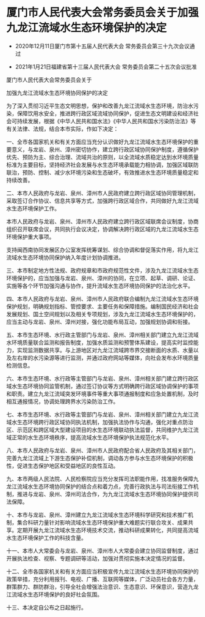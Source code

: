 # 厦门市人民代表大会常务委员会关于加强九龙江流域水生态环境保护的决定

- 2020年12月11日厦门市第十五届人民代表大会
  常务委员会第三十九次会议通过

- 2021年1月21日福建省第十三届人民代表大会
  常务委员会第二十五次会议批准

<!-- INFO END -->

厦门市人民代表大会常务委员会关于

加强九龙江流域水生态环境协同保护的决定

为了深入贯彻习近平生态文明思想，保护和改善九龙江流域水生态环境，防治水污染，保障饮用水安全，推进跨行政区域流域协同保护，促进生态文明建设和经济社会可持续发展，根据《中华人民共和国水法》《中华人民共和国水污染防治法》等有关法律、法规，结合本市实际，作如下决定：

一、全市各国家机关和有关方面应当充分认识做好九龙江流域水生态环境保护的重要意义，与龙岩、泉州、漳州密切协作，建立跨行政区域协同保护制度，遵循保护优先、预防为主、综合治理、流域共治的原则，以全流域水质稳定达到水环境质量标准为主要目标，坚持经济社会发展与水生态环境承载能力相协调，加强区域联防联治，预防、控制、减少水环境污染和生态破坏，有效推进水生态环境质量稳定和持续改善。

二、本市人民政府与龙岩、泉州、漳州市人民政府建立跨行政区域协同管理机制，采取签订合作协议、信息共享等方式，加强跨行政区域合作，共同做好九龙江流域水生态环境保护工作。

本市人民政府与龙岩、泉州、漳州市人民政府建立跨行政区域联席会议制度，协商组织召开联席会议，共同执行会议决定，协调解决跨行政区域的九龙江流域水生态环境保护重大事项。

支持闽西南协同发展区办公室发挥统筹谋划、综合协调和督促落实作用，将九龙江流域水生态环境协同保护纳入年度计划协调推进。

三、本市制定地方性法规、政府规章和市政府规范性文件，涉及九龙江流域水生态环境保护的，应当加强与龙岩、泉州、漳州的协同，在立项、起草、调研、论证、实施等各个环节加强沟通与协作，提升流域水生态环境协同保护的法治化水平。

四、本市人民政府与龙岩、泉州、漳州市人民政府联合编制九龙江流域水生态环境保护规划，明确规划指标、管控要求、主要任务和保障措施。编制国民经济和社会发展规划、国土空间规划以及相关专项规划，涉及九龙江流域水生态环境保护的，应当主动与龙岩、泉州、漳州对接，强化功能布局互动，加强规划协调和衔接。

五、本市生态环境、水行政主管部门与龙岩、泉州、漳州相关部门建立九龙江流域水环境质量联合监测和报告制度，加强水质监测和预警体系建设，提高实时监控能力，实现监测数据共享。与上游地区对九龙江流域跨市界交接断面的水质、水量以及左右岸的水污染源等进行监测，并通过政府网站等媒体，向社会发布水环境质量检测信息。

六、本市生态环境、水行政等主管部门与龙岩、泉州、漳州相关部门建立跨行政区域水生态环境协同监管机制，通过签订协议等方式明确跨行政区域协调保护的事项和职责。建立九龙江流域突发环境事件等重大事项通报制度和应急处置机制，及时相互通报情况，协调处理跨界水污染防治工作。

七、本市生态环境、水行政等主管部门与龙岩、泉州、漳州相关部门建立九龙江流域水生态环境跨行政区域协同执法机制，加强执法协作与沟通，强化对重点防治区、示范区和跨区域大型建设项目的水生态环境联动执法监督，共同维护九龙江流域正常的水生态环境秩序，提高流域水生态环境保护执法规范化水平。

八、本市人民政府与龙岩、泉州、漳州市人民政府配合省人民政府及其相关部门，完善九龙江流域上下游生态保护补偿机制，调动各方参与水生态环境保护的积极性，促进生态保护地区和受益地区的良性互动。

九、本市两级人民法院、人民检察院应当充分发挥司法职能作用，找准服务保障九龙江流域水生态环境协同保护的结合点和着力点，完善行政执法与司法衔接工作机制，推进与龙岩、泉州、漳州司法合作，为九龙江流域水生态环境协同保护提供司法保障。

十、本市与龙岩、泉州、漳州建立九龙江流域水生态环境科学研究和技术推广机制，集合科研力量针对影响流域水生态环境保护重大难题实行联合攻关、成果共享。定期开展九龙江流域水生态环境技术交流，推动科研成果转化，共同提高流域水生态环境保护工作的科技含量。

十一、本市人大常委会与龙岩、泉州、漳州市人大常委会建立协同监督制度，通过开展执法检查、视察、专题调研等活动，加强对贯彻实施本决定情况的监督。

十二、全市各国家机关和有关方面应当积极宣传九龙江流域水生态环境协同保护的政策举措，充分利用报刊、电视、广播、互联网等媒体，广泛动员社会各方力量，群策群力、群防群治，引导全社会增强法治意识、生态意识、环保意识，营造九龙江流域水生态环境保护的良好社会氛围。

十三、本决定自公布之日起施行。

